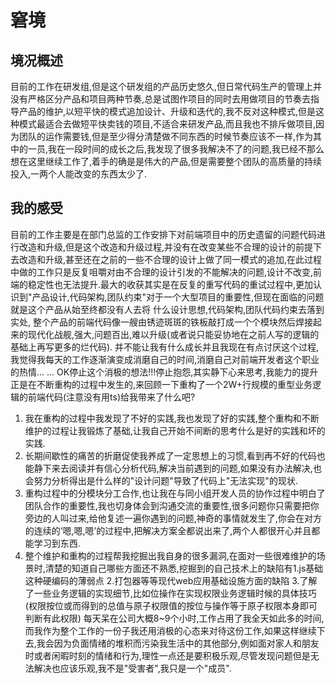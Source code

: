 # 窘境
## 境况概述
目前的工作在研发组,但是这个研发组的产品历史悠久,但日常代码生产的管理上并没有严格区分产品和项目两种节奏,总是试图作项目的同时去用做项目的节奏去指导产品的维护,以短平快的模式追加设计、升级和迭代的,我不反对这种模式,但是这种模式最适合去做短平快卖钱的项目,不适合来研发产品,而且我也不排斥做项目,因为团队的运作需要钱,但是至少得分清楚做不同东西的时候节奏应该不一样,作为其中的一员,我在一段时间的成长之后,我发现了很多我解决不了的问题,我已经不那么想在这里继续工作了,着手的确是是伟大的产品,但是需要整个团队的高质量的持续投入,一两个人能改变的东西太少了.
## 我的感受
目前的工作主要是在部门总监的工作安排下对前端项目中的历史遗留的问题代码进行改造和升级,但是这个改造和升级过程,并没有在改变某些不合理的设计的前提下去改造和升级,甚至还在之前的一些不合理的设计上做了同一模式的追加,在此过程中做的工作只是反复咀嚼对由不合理的设计引发的不能解决的问题,设计不改变,前端的稳定性也无法提升.最大的收获其实是在反复的重写代码的重试过程中,更加认识到"产品设计,代码架构,团队约束"对于一个大型项目的重要性,但现在面临的问题就是这个产品从始至终都没有人去将 什么设计思想,代码架构,团队代码约束去落到实处, 整个产品的前端代码像一艘由锈迹斑斑的铁板敲打成一个个模块然后焊接起来的现代化战舰,强大,问题百出,难以升级(或者说只能妥协地在之前人写的逻辑的基础上再写更多的烂代码).
并不能让我有什么成长并且我现在有点讨厌这个过程,我觉得我每天的工作逐渐演变成消磨自己的时间,消磨自己对前端开发者这个职业的热情... ... 
OK停止这个消极的想法!!!停止抱怨,其实静下心来思考,我能力的提升正是在不断重构的过程中发生的,来回顾一下重构了一个2W+行规模的重型业务逻辑的前端代码(注意没有用ts)给我带来了什么吧?
1. 我在重构的过程中我发现了不好的实践,我也发现了好的实践,整个重构和不断维护的过程让我锻炼了基础,让我自己开始不间断的思考什么是好的实践和坏的实践.
2. 长期间歇性的痛苦的折磨促使我养成了一定思想上的习惯,看到再不好的代码也能静下来去阅读并有信心分析代码,解决当前遇到的问题,如果没有办法解决,也会努力分析得出是什么样的"设计问题"导致了代码上"无法实现"的现状.
3. 重构过程中的分模块分工合作,也让我在与同小组开发人员的协作过程中明白了团队合作的重要性,我也切身体会到沟通交流的重要性,很多问题你只需要把你旁边的人叫过来,给他复述一遍你遇到的问题,神奇的事情就发生了,你会在对方的连续的‘嗯,嗯,嗯’的过程中,把解决方案全都说出来了,两个人都很开心并且都能学习到东西.
4. 整个维护和重构的过程帮我挖掘出我自身的很多漏洞,在面对一些很难维护的场景时,清楚的知道自己哪些方面还不熟悉,挖掘到的自己技术上的缺陷有1.js基础这种硬编码的薄弱点 2.打包器等等现代web应用基础设施方面的缺陷 3.了解了一些业务逻辑的实现细节,比如位操作在实现权限业务逻辑时候的具体技巧(权限按位或而得到的总值与原子权限值的按位与操作等于原子权限本身即可判断有此权限)
每天呆在公司大概8~9个小时,工作占用了我全天如此多的时间,而我作为整个工作的一份子我还用消极的心态来对待这份工作,如果这样继续下去,我会因为负面情绪的堆积而污染我生活中的其他部分,例如面对家人和朋友时或者闲暇时刻的情绪和行为,理性一点还是要积极乐观,尽管发现问题但是无法解决也应该乐观,我不是"受害者",我只是一个"成员".